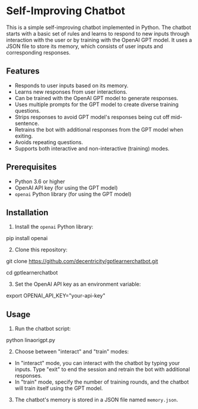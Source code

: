 # Self-Improving Chatbot

This is a simple self-improving chatbot implemented in Python. The chatbot starts with a basic set of rules and learns to respond to new inputs through interaction with the user or by training with the OpenAI GPT model. It uses a JSON file to store its memory, which consists of user inputs and corresponding responses.


## Features

- Responds to user inputs based on its memory.
- Learns new responses from user interactions.
- Can be trained with the OpenAI GPT model to generate responses.
- Uses multiple prompts for the GPT model to create diverse training questions.
- Strips responses to avoid GPT model's responses being cut off mid-sentence.
- Retrains the bot with additional responses from the GPT model when exiting.
- Avoids repeating questions.
- Supports both interactive and non-interactive (training) modes.


## Prerequisites

- Python 3.6 or higher
- OpenAI API key (for using the GPT model)
- `openai` Python library (for using the GPT model)

## Installation

1. Install the `openai` Python library:

pip install openai


2. Clone this repository:

git clone https://github.com/decentricity/gptlearnerchatbot.git

cd gptlearnerchatbot


3. Set the OpenAI API key as an environment variable:

export OPENAI_API_KEY="your-api-key"


## Usage

1. Run the chatbot script:

python linaorigpt.py


2. Choose between "interact" and "train" modes:

- In "interact" mode, you can interact with the chatbot by typing your inputs. Type "exit" to end the session and retrain the bot with additional responses.
- In "train" mode, specify the number of training rounds, and the chatbot will train itself using the GPT model.


3. The chatbot's memory is stored in a JSON file named `memory.json`.


